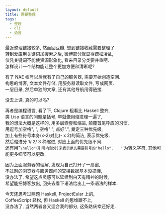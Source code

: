 ```yaml
---
layout: default
title: 需要整理
tags:
  - 整理
  - clj
  - 语言
---
```

  
最近整理链接较多, 然而回豆瓣, 想到链接收藏需要整理了.  
转到爱库用关键词加搜索之后, 微博部分就显得疏松凌乱,  
仅凭关键词不能使资源形象化, 看来目录分类要并重啊.  
怎样设计一个结构能让整个更加方便和清晰呢?  
  
有了 NAE 帐号以后就有了自己的服务器, 需要开始创造空间.  
构思的博客, 文本文件存储, 用服务器读取文件, 写成网页.  
一层目录, 然后单独的文章, 还有其他导航用得链接.  
  
没去上课, 真的可以吗?  
  
再者是编程语言, 看了下, Clojure 粗看比 Haskell 整齐,  
类 Lisp 语言的问题是括号, 早就像用缩进理一遍了,  
我的想法大概是这样的, 用多层嵌套和缩进, 颠覆首尾呼应的习惯,  
用逗号加空格", ", 空格" ", 点好".", 奠定三种优先级,  
加上有些符号本身(x-2)对比(- x 2)的简洁, 表示优先级.  
然后缩进分 1/ 2/ 3 种缩进, 对应上面的优先级不同.  
还有用"`\hello"(引号内部分)来表示原先需要引号的"hello".  
'`'为转义字符, 其他可能更多细节可以更改.  
  
因为上面服务器的理解, 发现为自己打开了一扇窗,  
不过别的浏览器与服务器间的交换数据基本没搞懂,  
没办法了, 希望这点灵感可以延续到白天有精神的时候,  
希望能把博客放出, 回头去看下语法给出上一条语法的样本.  
  
今天还思考过两题 Haskell, ProjectEular 上的,  
CoffeeScript 轻松, 但 Haskell 的思维跟不上,  
没办法了, 当然两者各又适合我的部分, 这条路庆幸还好走.  
